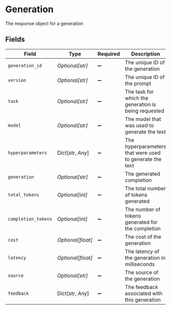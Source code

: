 # Generation

The response object for a generation


## Fields

| Field                                                   | Type                                                    | Required                                                | Description                                             |
| ------------------------------------------------------- | ------------------------------------------------------- | ------------------------------------------------------- | ------------------------------------------------------- |
| `generation_id`                                         | *Optional[str]*                                         | :heavy_minus_sign:                                      | The unique ID of the generation                         |
| `version`                                               | *Optional[str]*                                         | :heavy_minus_sign:                                      | The unique ID of the prompt                             |
| `task`                                                  | *Optional[str]*                                         | :heavy_minus_sign:                                      | The task for which the generation is being requested    |
| `model`                                                 | *Optional[str]*                                         | :heavy_minus_sign:                                      | The model that was used to generate the text            |
| `hyperparameters`                                       | Dict[str, *Any*]                                        | :heavy_minus_sign:                                      | The hyperparameters that were used to generate the text |
| `generation`                                            | *Optional[str]*                                         | :heavy_minus_sign:                                      | The generated completion                                |
| `total_tokens`                                          | *Optional[int]*                                         | :heavy_minus_sign:                                      | The total number of tokens generated                    |
| `completion_tokens`                                     | *Optional[int]*                                         | :heavy_minus_sign:                                      | The number of tokens generated for the completion       |
| `cost`                                                  | *Optional[float]*                                       | :heavy_minus_sign:                                      | The cost of the generation                              |
| `latency`                                               | *Optional[float]*                                       | :heavy_minus_sign:                                      | The latency of the generation in milliseconds           |
| `source`                                                | *Optional[str]*                                         | :heavy_minus_sign:                                      | The source of the generation                            |
| `feedback`                                              | Dict[str, *Any*]                                        | :heavy_minus_sign:                                      | The feedback associated with this generation            |